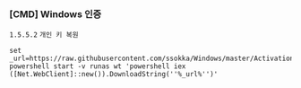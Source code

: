﻿### [CMD] Windows 인증
`1.5.5.2` `개인 키 복원`
```
set _url=https://raw.githubusercontent.com/ssokka/Windows/master/Activation/install.ps1
powershell start -v runas wt 'powershell iex ([Net.WebClient]::new()).DownloadString(''%_url%'')'

```
